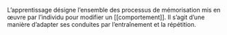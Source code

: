 L’apprentissage désigne l’ensemble des processus de mémorisation mis en œuvre par l’individu pour modifier un [[comportement]]. Il s’agit d’une manière d’adapter ses conduites par l’entraînement et la répétition.